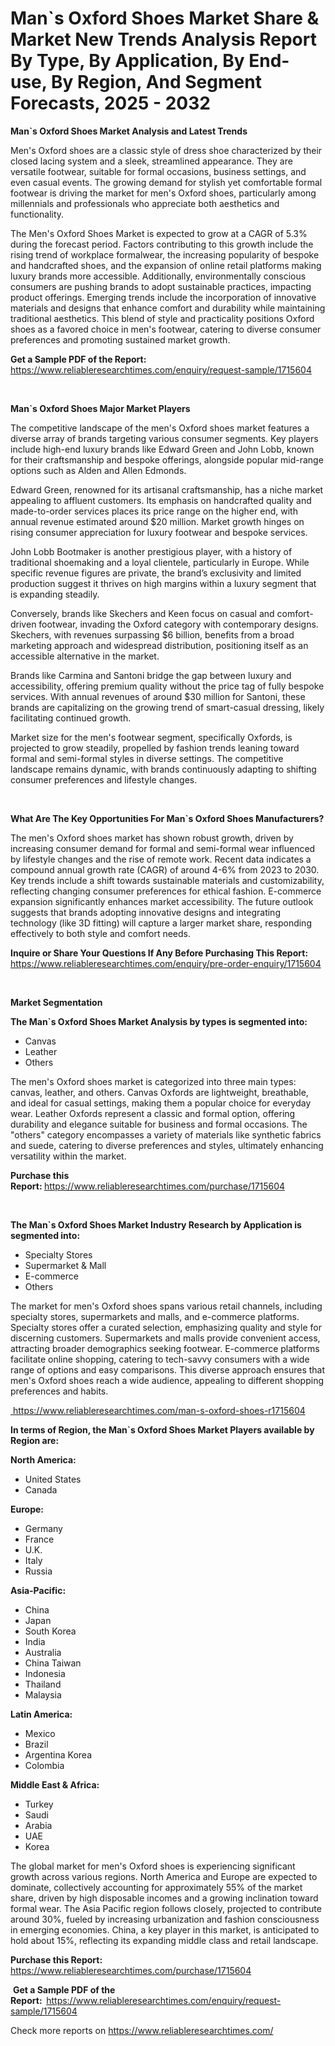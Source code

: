 <p><h1>Man`s Oxford Shoes Market Share & Market New Trends Analysis Report By Type, By Application, By End-use, By Region, And Segment Forecasts, 2025 - 2032</h1></p><p><strong>Man`s Oxford Shoes Market Analysis and Latest Trends</strong></p>
<p><p>Men's Oxford shoes are a classic style of dress shoe characterized by their closed lacing system and a sleek, streamlined appearance. They are versatile footwear, suitable for formal occasions, business settings, and even casual events. The growing demand for stylish yet comfortable formal footwear is driving the market for men's Oxford shoes, particularly among millennials and professionals who appreciate both aesthetics and functionality.</p><p>The Men's Oxford Shoes Market is expected to grow at a CAGR of 5.3% during the forecast period. Factors contributing to this growth include the rising trend of workplace formalwear, the increasing popularity of bespoke and handcrafted shoes, and the expansion of online retail platforms making luxury brands more accessible. Additionally, environmentally conscious consumers are pushing brands to adopt sustainable practices, impacting product offerings. Emerging trends include the incorporation of innovative materials and designs that enhance comfort and durability while maintaining traditional aesthetics. This blend of style and practicality positions Oxford shoes as a favored choice in men's footwear, catering to diverse consumer preferences and promoting sustained market growth.</p></p>
<p><strong>Get a Sample PDF of the Report:&nbsp;</strong> <a href="https://www.reliableresearchtimes.com/enquiry/request-sample/1715604?utm_campaign=2719&utm_medium=2&utm_source=Github&utm_content=ia&utm_term=28032025&utm_id=mans-oxford-shoes">https://www.reliableresearchtimes.com/enquiry/request-sample/1715604</a></p>
<p>&nbsp;</p>
<p><strong>Man`s Oxford Shoes Major Market Players</strong></p>
<p><p>The competitive landscape of the men's Oxford shoes market features a diverse array of brands targeting various consumer segments. Key players include high-end luxury brands like Edward Green and John Lobb, known for their craftsmanship and bespoke offerings, alongside popular mid-range options such as Alden and Allen Edmonds. </p><p>Edward Green, renowned for its artisanal craftsmanship, has a niche market appealing to affluent customers. Its emphasis on handcrafted quality and made-to-order services places its price range on the higher end, with annual revenue estimated around $20 million. Market growth hinges on rising consumer appreciation for luxury footwear and bespoke services.</p><p>John Lobb Bootmaker is another prestigious player, with a history of traditional shoemaking and a loyal clientele, particularly in Europe. While specific revenue figures are private, the brand’s exclusivity and limited production suggest it thrives on high margins within a luxury segment that is expanding steadily.</p><p>Conversely, brands like Skechers and Keen focus on casual and comfort-driven footwear, invading the Oxford category with contemporary designs. Skechers, with revenues surpassing $6 billion, benefits from a broad marketing approach and widespread distribution, positioning itself as an accessible alternative in the market.</p><p>Brands like Carmina and Santoni bridge the gap between luxury and accessibility, offering premium quality without the price tag of fully bespoke services. With annual revenues of around $30 million for Santoni, these brands are capitalizing on the growing trend of smart-casual dressing, likely facilitating continued growth.</p><p>Market size for the men's footwear segment, specifically Oxfords, is projected to grow steadily, propelled by fashion trends leaning toward formal and semi-formal styles in diverse settings. The competitive landscape remains dynamic, with brands continuously adapting to shifting consumer preferences and lifestyle changes.</p></p>
<p>&nbsp;</p>
<p><strong>What Are The Key Opportunities For Man`s Oxford Shoes Manufacturers?</strong></p>
<p><p>The men's Oxford shoes market has shown robust growth, driven by increasing consumer demand for formal and semi-formal wear influenced by lifestyle changes and the rise of remote work. Recent data indicates a compound annual growth rate (CAGR) of around 4-6% from 2023 to 2030. Key trends include a shift towards sustainable materials and customizability, reflecting changing consumer preferences for ethical fashion. E-commerce expansion significantly enhances market accessibility. The future outlook suggests that brands adopting innovative designs and integrating technology (like 3D fitting) will capture a larger market share, responding effectively to both style and comfort needs.</p></p>
<p><strong>Inquire or Share Your Questions If Any Before Purchasing This Report:</strong> <a href="https://www.reliableresearchtimes.com/enquiry/pre-order-enquiry/1715604?utm_campaign=2719&utm_medium=2&utm_source=Github&utm_content=ia&utm_term=28032025&utm_id=mans-oxford-shoes">https://www.reliableresearchtimes.com/enquiry/pre-order-enquiry/1715604</a></p>
<p>&nbsp;</p>
<p><strong>Market Segmentation</strong></p>
<p><strong>The Man`s Oxford Shoes Market Analysis by types is segmented into:</strong></p>
<p><ul><li>Canvas</li><li>Leather</li><li>Others</li></ul></p>
<p><p>The men's Oxford shoes market is categorized into three main types: canvas, leather, and others. Canvas Oxfords are lightweight, breathable, and ideal for casual settings, making them a popular choice for everyday wear. Leather Oxfords represent a classic and formal option, offering durability and elegance suitable for business and formal occasions. The "others" category encompasses a variety of materials like synthetic fabrics and suede, catering to diverse preferences and styles, ultimately enhancing versatility within the market.</p></p>
<p><strong>Purchase this Report:&nbsp;</strong><a href="https://www.reliableresearchtimes.com/purchase/1715604?utm_campaign=2719&utm_medium=2&utm_source=Github&utm_content=ia&utm_term=28032025&utm_id=mans-oxford-shoes">https://www.reliableresearchtimes.com/purchase/1715604</a></p>
<p>&nbsp;</p>
<p><strong>The Man`s Oxford Shoes Market Industry Research by Application is segmented into:</strong></p>
<p><ul><li>Specialty Stores</li><li>Supermarket & Mall</li><li>E-commerce</li><li>Others</li></ul></p>
<p><p>The market for men's Oxford shoes spans various retail channels, including specialty stores, supermarkets and malls, and e-commerce platforms. Specialty stores offer a curated selection, emphasizing quality and style for discerning customers. Supermarkets and malls provide convenient access, attracting broader demographics seeking footwear. E-commerce platforms facilitate online shopping, catering to tech-savvy consumers with a wide range of options and easy comparisons. This diverse approach ensures that men's Oxford shoes reach a wide audience, appealing to different shopping preferences and habits.</p></p>
<p><a href="https://www.reliableresearchtimes.com/man-s-oxford-shoes-r1715604?utm_campaign=2719&utm_medium=2&utm_source=Github&utm_content=ia&utm_term=28032025&utm_id=mans-oxford-shoes">&nbsp;https://www.reliableresearchtimes.com/man-s-oxford-shoes-r1715604</a></p>
<p><strong>In terms of Region, the Man`s Oxford Shoes Market Players available by Region are:</strong></p>
<p>
    <p> <strong> North America: </strong>
        <ul>
            <li>United States</li>
            <li>Canada</li>
        </ul>
        </p> 
    <p> <strong> Europe: </strong>
        <ul>
            <li>Germany</li>
            <li>France</li>
            <li>U.K.</li>
            <li>Italy</li>
            <li>Russia</li>
        </ul>
        </p> 
    <p> <strong> Asia-Pacific: </strong>
        <ul>
            <li>China</li>
            <li>Japan</li>
            <li>South Korea</li>
            <li>India</li>
            <li>Australia</li>
            <li>China Taiwan</li>
            <li>Indonesia</li>
            <li>Thailand</li>
            <li>Malaysia</li>
        </ul>
        </p> 
    <p> <strong> Latin America: </strong>
        <ul>
            <li>Mexico</li>
            <li>Brazil</li>
            <li>Argentina Korea</li>
            <li>Colombia</li>
        </ul>
        </p> 
    <p> <strong> Middle East & Africa: </strong>
        <ul>
            <li>Turkey</li>
            <li>Saudi</li>
            <li>Arabia</li>
            <li>UAE</li>
            <li>Korea</li>
        </ul>
    </p>
    </p>
<p><p>The global market for men's Oxford shoes is experiencing significant growth across various regions. North America and Europe are expected to dominate, collectively accounting for approximately 55% of the market share, driven by high disposable incomes and a growing inclination toward formal wear. The Asia Pacific region follows closely, projected to contribute around 30%, fueled by increasing urbanization and fashion consciousness in emerging economies. China, a key player in this market, is anticipated to hold about 15%, reflecting its expanding middle class and retail landscape.</p></p>
<p><strong>Purchase this Report: </strong><a href="https://www.reliableresearchtimes.com/purchase/1715604?utm_campaign=2719&utm_medium=2&utm_source=Github&utm_content=ia&utm_term=28032025&utm_id=mans-oxford-shoes">https://www.reliableresearchtimes.com/purchase/1715604</a></p>
<p>&nbsp;<strong>Get a Sample PDF of the Report:&nbsp;&nbsp;</strong><a href="https://www.reliableresearchtimes.com/enquiry/request-sample/1715604?utm_campaign=2719&utm_medium=2&utm_source=Github&utm_content=ia&utm_term=28032025&utm_id=mans-oxford-shoes">https://www.reliableresearchtimes.com/enquiry/request-sample/1715604</a></p>
<p><strong></strong></p>
<p>Check more reports on <a href="https://www.reliableresearchtimes.com/?utm_campaign=2719&utm_medium=2&utm_source=Github&utm_content=ia&utm_term=28032025&utm_id=mans-oxford-shoes">https://www.reliableresearchtimes.com/</a></p>